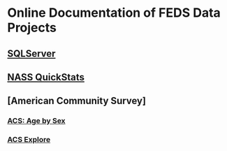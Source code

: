 # Online Documentation of FEDS Data Projects


## [SQLServer](SQLServer)


## [NASS QuickStats](NASS)

## [American Community Survey]
### [ACS: Age by Sex](ACS/AgeSex.md)
### [ACS Explore](ACS/ACSExplore.md)
